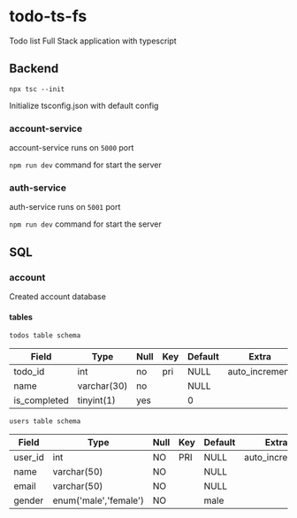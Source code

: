 # todo-ts-fs
Todo list Full Stack application with typescript

## Backend
```
npx tsc --init
```
Initialize tsconfig.json with default config


### account-service
account-service runs on ```5000``` port

```npm run dev``` command for start the server

### auth-service
auth-service runs on ```5001``` port

```npm run dev``` command for start the server


## SQL

### account
Created account database

#### tables
`todos table schema`

| Field           | Type        | Null  | Key   | Default   | Extra             |
|-----------------|-------------|-------|-------|-----------|-------------------|
| todo_id         | int         | no    | pri   | NULL      | auto_increment    |
| name            | varchar(30) | no    |       | NULL      |                   |
| is_completed    | tinyint(1)  | yes   |       | 0         |                   |

`users table schema`

| Field   | Type                  | Null | Key | Default | Extra          |
|---------|-----------------------|------|-----|---------|----------------|
| user_id | int                   | NO   | PRI | NULL    | auto_increment |
| name    | varchar(50)           | NO   |     | NULL    |                |
| email   | varchar(50)           | NO   |     | NULL    |                |
| gender  | enum('male','female') | NO   |     | male    |                |
